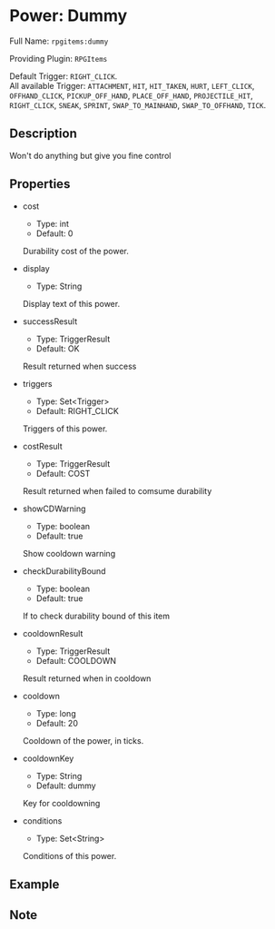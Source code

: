 # Power: Dummy

<!-- This file is generated ingame by `/rpgitem gen-wiki`. -->
<!-- Please only edit between "beginCustomXXXX" and "endCustomXXXX".  -->
<!-- If you want to edit description of this power or property, -->
<!-- please edit corresponding section in "resources/lang/en_US.yml" -->

Full Name: `rpgitems:dummy`

Providing Plugin: `RPGItems`

Default Trigger: `RIGHT_CLICK`.  
All available Trigger: `ATTACHMENT`, `HIT`, `HIT_TAKEN`, `HURT`, `LEFT_CLICK`, `OFFHAND_CLICK`, `PICKUP_OFF_HAND`, `PLACE_OFF_HAND`, `PROJECTILE_HIT`, `RIGHT_CLICK`, `SNEAK`, `SPRINT`, `SWAP_TO_MAINHAND`, `SWAP_TO_OFFHAND`, `TICK`.

<!-- beginCustomHeader -->
<!-- endCustomHeader -->

## Description

Won't do anything but give you fine control
<!-- beginCustomDescription -->
<!-- endCustomDescription -->

## Properties

* cost

  * Type: int
  * Default: 0

  Durability cost of the power.

* display

  * Type: String

  Display text of this power.

* successResult

  * Type: TriggerResult
  * Default: OK

  Result returned when success

* triggers

  * Type: Set&lt;Trigger&gt;
  * Default: RIGHT_CLICK

  Triggers of this power.

* costResult

  * Type: TriggerResult
  * Default: COST

  Result returned when failed to comsume durability

* showCDWarning

  * Type: boolean
  * Default: true

  Show cooldown warning

* checkDurabilityBound

  * Type: boolean
  * Default: true

  If to check durability bound of this item

* cooldownResult

  * Type: TriggerResult
  * Default: COOLDOWN

  Result returned when in cooldown

* cooldown

  * Type: long
  * Default: 20

  Cooldown of the power, in ticks.

* cooldownKey

  * Type: String
  * Default: dummy

  Key for cooldowning

* conditions

  * Type: Set&lt;String&gt;

  Conditions of this power.

<!-- beginCustomProperties -->
<!-- endCustomProperties -->

## Example

<!-- beginCustomExample -->
<!-- endCustomExample -->

## Note

<!-- beginCustomNote -->
<!-- endCustomNote -->